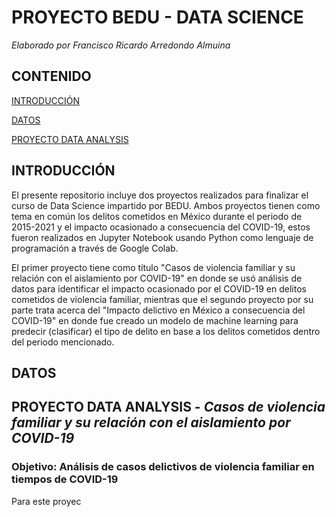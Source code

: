 # PROYECTO BEDU - DATA SCIENCE
*Elaborado por Francisco Ricardo Arredondo Almuina*

## CONTENIDO

[INTRODUCCIÓN](#INTRODUCCIÓN)

[DATOS](#DATOS)

[PROYECTO DATA ANALYSIS](#PROYECTO-DATA-ANALYSIS---Casos-de-violencia-familiar-y-su-relación-con-el-aislamiento-por-COVID-19)

## INTRODUCCIÓN
El presente repositorio incluye dos proyectos realizados para finalizar el curso de Data Science impartido por BEDU. Ambos proyectos tienen como tema en común los delitos cometidos en México durante el periodo de 2015-2021 y el impacto ocasionado a consecuencia del COVID-19, estos fueron realizados en Jupyter Notebook usando Python como lenguaje de programación a través de Google Colab. 

El primer proyecto tiene como título "Casos de violencia familiar y su relación con el aislamiento por COVID-19" en donde se usó análisis de datos para identificar el impacto ocasionado por el COVID-19 en delitos cometidos de violencia familiar, mientras que el segundo proyecto por su parte trata acerca del "Impacto delictivo en México a consecuencia del COVID-19" en donde fue creado un modelo de machine learning para predecir (clasificar) el tipo de delito en base a los delitos cometidos dentro del periodo mencionado. 

## DATOS



## PROYECTO DATA ANALYSIS - *Casos de violencia familiar y su relación con el aislamiento por COVID-19*

### Objetivo: Análisis de casos delictivos de violencia familiar en tiempos de COVID-19

Para este proyec
